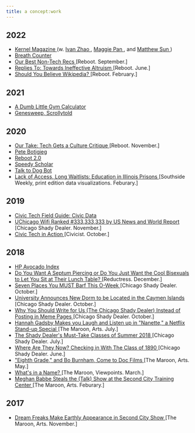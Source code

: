 ```yaml
---
title: a concept:work
---
```

## 2022
- <a href = "https://www.kernelmag.io/" target="_blank"> Kernel Magazine </a> (w. <a href = "https://ivanzhao.me/" target="_blank"> Ivan Zhao </a>, <a href = "https://www.magzipan.com/" target="_blank"> Maggie Pan </a>, and <a href = "https://sunnymatt.com/" target="_blank"> Matthew Sun </a>)
- <a href = "https://deblnia.github.io/breath-counter/" target="_blank"> Breath Counter </a>
- <a href = "https://reboothq.substack.com/p/nontech?utm_source=url" target = "_blank"> Our Best Non-Tech Recs </a> [Reboot. September.]
- <a href = "https://reboothq.substack.com/p/replies-ineffective-altruism?s=r" target = "_blank"> Replies To: Towards Ineffective Altruism </a> [Reboot. June.]
- <a href = "https://reboothq.substack.com/p/bruckman?s=r" target = "_blank"> Should You Believe Wikipedia? </a> [Reboot. February.]


## 2021
- <a href = "https://deblnia.github.io/gym-calculator/" target="_blank"> A Dumb Little Gym Calculator </a>
- <a href = "https://genesweep.netlify.app/" target="_blank"> Genesweep, Scrollytold </a>

## 2020
- <a href = "https://reboothq.substack.com/p/adriandaub" target = "_blank"> Our Take: Tech Gets a Culture Critique </a> [Reboot. November.]
- <a href = "https://twitter.com/petebutbot" target="_blank"> Pete Botigieg </a>
- <a href="https://reboothq.substack.com/" target="_blank">Reboot 2.0</a>
- <a href="https://deblnia.github.io/speedyscholar/" target="_blank">Speedy Scholar</a>
- <a href="https://twitter.com/talktodogbot" target="_blank">Talk to Dog Bot</a>
- <a href = "https://illinoisnewsroom.org/2020/02/11/lack-of-access-long-waitlists-education-in-illinois-prisons/" target = "_blank"> Lack of Access, Long Waitlists: Education in Illinois Prisons </a> [Southside Weekly, print edition data visualizations. Feburary.]


## 2019
- <a href="https://civictech.guide/civic-data/" target="_blank">Civic Tech Field Guide: Civic Data</a>
- <a href = "https://chicagoshadydealer.com/index.php/2019/11/23/uchicago-wifi-ranked-333333333-by-us-news-and-world-report/" target = "_blank"> UChicago Wifi Ranked #333,333,333 by US News and World Report </a> [Chicago Shady Dealer. November.]
- <a href = "https://civichall.org/civicist/civic-tech-action-using-ai-help-build-radical-health-solution/" target = "_blank"> Civic Tech in Action </a> [Civicist. October.]

## 2018
- <a href="https://twitter.com/hpavocadoprice?lang=en" target="_blank">HP Avocado Index</a>
- <a href = "https://reductress.com/post/do-you-want-a-septum-piercing-or-do-you-just-want-the-cool-bisexuals-to-let-you-sit-at-their-lunch-table/" target = "_blank"> Do You Want A Septum Piercing or Do You Just Want the Cool Bisexuals to Let You Sit at Their Lunch Table? </a> [Reductress. December.]
- <a href = "https://chicagoshadydealer.com/index.php/2013/03/16/seven-places-you-must-barf-this-o-week/" target = "_blank"> Seven Places You MUST Barf This O-Week </a> [Chicago Shady Dealer. October.]
- <a href = "https://chicagoshadydealer.com/index.php/2013/03/16/university-announces-new-dorm-to-be-located-in-the-cayman-islands/" target = "_blank"> University Announces New Dorm to be Located in the Caymen Islands </a> [Chicago Shady Dealer. October.]
- <a href = "https://chicagoshadydealer.com/index.php/2013/03/16/three-reasons-you-should-write-for-us-the-chicago-shady-dealer-instead-of-posting-in-the-meme-pages/" target = "_blank"> Why You Should Write for Us (The Chicago Shady Dealer) Instead of Posting in Meme Pages </a> [Chicago Shady Dealer. October.]
- <a href = "https://www.chicagomaroon.com/article/2018/7/15/hannah-gadsby-makes-laugh-listen-nanette-netflix-s/" target = "_blank"> Hannah Gadsby Makes you Laugh and Listen up in "Nanette," a Netflix Stand-up Special </a> [The Maroon, Arts. July.]
- <a href = "https://chicagoshadydealer.com/index.php/2013/03/16/the-shady-dealers-must-take-classes-of-summer-2018/" target = "_blank"> The Shady Dealer's Must-Take Classes of Summer 2018 </a> [Chicago Shady Dealer. July.]
- <a href = "https://chicagoshadydealer.com/index.php/2013/03/16/where-are-they-now-checking-in-with-the-class-of-1890/" target = "_blank"> Where Are They Now? Checking in With The Class of 1890 </a> [Chicago Shady Dealer. June.]
- <a href = "https://www.chicagomaroon.com/article/2018/5/18/eighth-grade-bo-burnham-come-doc-films/" target = "_blank"> "Eighth Grade," and Bo Burnham, Come to Doc Films </a> [The Maroon, Arts. May.]
- <a href = "https://www.chicagomaroon.com/article/2018/3/13/name/" target = "_blank"> What's in a Name? </a>[The Maroon, Viewpoints. March.]
- <a href = "https://www.chicagomaroon.com/article/2018/2/5/second-city/" target = "_blank"> Meghan Babbe Steals the (Talk) Show at the Second City Training Center </a> [The Maroon, Arts. Feburary.]

## 2017 
- <a href = "https://www.chicagomaroon.com/article/2017/11/7/second-city/" target = "_blank"> Dream Freaks Make Earthly Appearance in Second City Show </a> [The Maroon, Arts. November.]

